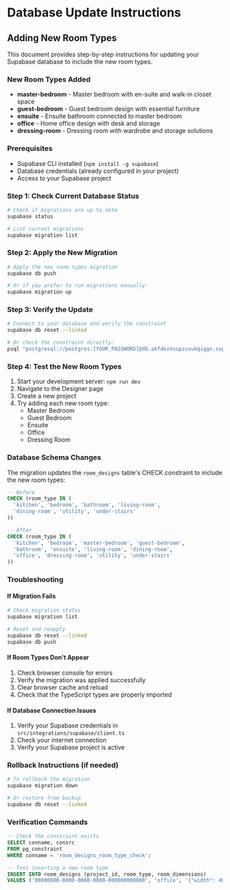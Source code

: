 # Database Update Instructions

## Adding New Room Types

This document provides step-by-step instructions for updating your Supabase database to include the new room types.

### New Room Types Added
- **master-bedroom** - Master bedroom with en-suite and walk-in closet space
- **guest-bedroom** - Guest bedroom design with essential furniture  
- **ensuite** - Ensuite bathroom connected to master bedroom
- **office** - Home office design with desk and storage
- **dressing-room** - Dressing room with wardrobe and storage solutions

### Prerequisites
- Supabase CLI installed (`npm install -g supabase`)
- Database credentials (already configured in your project)
- Access to your Supabase project

### Step 1: Check Current Database Status
```bash
# Check if migrations are up to date
supabase status

# List current migrations
supabase migration list
```

### Step 2: Apply the New Migration
```bash
# Apply the new room types migration
supabase db push

# Or if you prefer to run migrations manually:
supabase migration up
```

### Step 3: Verify the Update
```bash
# Connect to your database and verify the constraint
supabase db reset --linked

# Or check the constraint directly:
psql "postgresql://postgres:[YOUR_PASSWORD]@db.akfdezesupzuvukqiggn.supabase.co:5432/postgres" -c "\d+ room_designs"
```

### Step 4: Test the New Room Types
1. Start your development server: `npm run dev`
2. Navigate to the Designer page
3. Create a new project
4. Try adding each new room type:
   - Master Bedroom
   - Guest Bedroom
   - Ensuite
   - Office
   - Dressing Room

### Database Schema Changes
The migration updates the `room_designs` table's CHECK constraint to include the new room types:

```sql
-- Before
CHECK (room_type IN (
  'kitchen', 'bedroom', 'bathroom', 'living-room', 
  'dining-room', 'utility', 'under-stairs'
))

-- After  
CHECK (room_type IN (
  'kitchen', 'bedroom', 'master-bedroom', 'guest-bedroom',
  'bathroom', 'ensuite', 'living-room', 'dining-room', 
  'office', 'dressing-room', 'utility', 'under-stairs'
))
```

### Troubleshooting

#### If Migration Fails
```bash
# Check migration status
supabase migration list

# Reset and reapply
supabase db reset --linked
supabase db push
```

#### If Room Types Don't Appear
1. Check browser console for errors
2. Verify the migration was applied successfully
3. Clear browser cache and reload
4. Check that the TypeScript types are properly imported

#### If Database Connection Issues
1. Verify your Supabase credentials in `src/integrations/supabase/client.ts`
2. Check your internet connection
3. Verify your Supabase project is active

### Rollback Instructions (if needed)
```bash
# To rollback the migration
supabase migration down

# Or restore from backup
supabase db reset --linked
```

### Verification Commands
```sql
-- Check the constraint exists
SELECT conname, consrc 
FROM pg_constraint 
WHERE conname = 'room_designs_room_type_check';

-- Test inserting a new room type
INSERT INTO room_designs (project_id, room_type, room_dimensions) 
VALUES ('00000000-0000-0000-0000-000000000000', 'office', '{"width": 400, "height": 350}');
```
